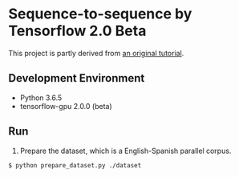 # Sequence-to-sequence by Tensorflow 2.0 Beta

This project is partly derived from [an original tutorial](https://www.tensorflow.org/beta/tutorials/text/nmt_with_attention).

## Development Environment

- Python 3.6.5
- tensorflow-gpu 2.0.0 (beta)

## Run

1. Prepare the dataset, which is a English-Spanish parallel corpus.

```
$ python prepare_dataset.py ./dataset
```
